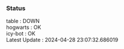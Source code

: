 ### Status


table : DOWN  
hogwarts : OK  
icy-bot : OK  
Latest Update : 2024-04-28 23:07:32.686019

